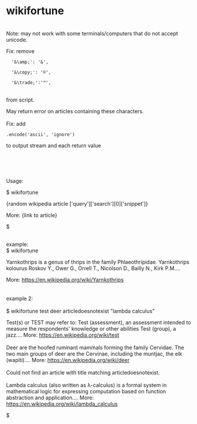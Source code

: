 # wikifortune

<br/>
Note: may not work with some terminals/computers that do not accept unicode.

<br/>

Fix: remove 

      '&\amp;': '&',
      
      '&\copy;': '©',
      
      '&\trade;':'™',
      
<br/>
  from script.
  
 <br/> 
  
May return error on articles containing these characters. 
<br/>
<br/>
Fix: add

    .encode('ascii', 'ignore')
    
to output stream and each return value
  
  <br/>
  <br/>
<br/>

Usage:
<br/>


$ wikifortune

{random wikipedia article ['query']['search'][0]['snippet']}

More: {link to article}

$
<br/>
<br/>

example:
<br/>
$ wikifortune

Yarnkothrips is a genus of thrips in the family Phlaeothripidae. Yarnkothrips kolourus Roskov Y., Ower G., Orrell T., Nicolson D., Bailly N., Kirk P.M....

More: https://en.wikipedia.org/wiki/Yarnkothrips
<br/>
<br/>
<br/>
example 2:
<br/>
<br/>
$ wikifortune test deer articledoesnotexist "lambda calculus"

Test(s) or TEST may refer to: Test (assessment), an assessment intended to measure the respondents' knowledge or other abilities Test (group), a jazz....
More: https://en.wikipedia.org/wiki/test
<br/><br/>
Deer are the hoofed ruminant mammals forming the family Cervidae. The two main groups of deer are the Cervinae, including the muntjac, the elk (wapiti)....
More: https://en.wikipedia.org/wiki/deer
<br/><br/>
Could not find an article with title matching articledoesnotexist.
<br/><br/>
Lambda calculus (also written as λ-calculus) is a formal system in mathematical logic for expressing computation based on function abstraction and application....
More: https://en.wikipedia.org/wiki/lambda_calculus

$
